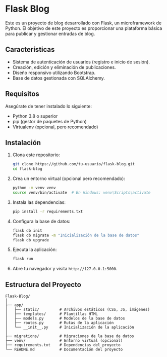 # Flask Blog

Este es un proyecto de blog desarrollado con Flask, un microframework de Python. El objetivo de este proyecto es proporcionar una plataforma básica para publicar y gestionar entradas de blog.

## Características

- Sistema de autenticación de usuarios (registro e inicio de sesión).
- Creación, edición y eliminación de publicaciones.
- Diseño responsivo utilizando Bootstrap.
- Base de datos gestionada con SQLAlchemy.

## Requisitos

Asegúrate de tener instalado lo siguiente:

- Python 3.8 o superior
- pip (gestor de paquetes de Python)
- Virtualenv (opcional, pero recomendado)

## Instalación

1. Clona este repositorio:

    ```bash
    git clone https://github.com/tu-usuario/flask-blog.git
    cd flask-blog
    ```

2. Crea un entorno virtual (opcional pero recomendado):

    ```bash
    python -m venv venv
    source venv/bin/activate  # En Windows: venv\Scripts\activate
    ```

3. Instala las dependencias:

    ```bash
    pip install -r requirements.txt
    ```

4. Configura la base de datos:

    ```bash
    flask db init
    flask db migrate -m "Inicialización de la base de datos"
    flask db upgrade
    ```

5. Ejecuta la aplicación:

    ```bash
    flask run
    ```

6. Abre tu navegador y visita `http://127.0.0.1:5000`.

## Estructura del Proyecto

```
Flask-Blog/
│
├── app/
│   ├── static/         # Archivos estáticos (CSS, JS, imágenes)
│   ├── templates/      # Plantillas HTML
│   ├── models.py       # Modelos de la base de datos
│   ├── routes.py       # Rutas de la aplicación
│   └── __init__.py     # Inicialización de la aplicación
│
├── migrations/         # Migraciones de la base de datos
├── venv/               # Entorno virtual (opcional)
├── requirements.txt    # Dependencias del proyecto
└── README.md           # Documentación del proyecto
```

